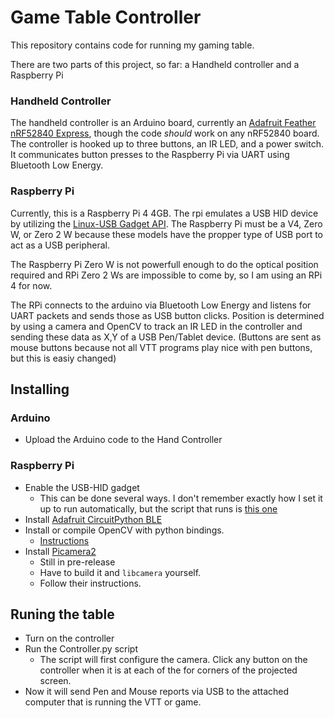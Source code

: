 # Game Table Controller

This repository contains code for running my gaming table.

There are two parts of this project, so far: a Handheld controller and a Raspberry Pi

### Handheld Controller

The handheld controller is an Arduino board, currently an [Adafruit Feather nRF52840 Express](https://www.adafruit.com/product/4062), though the code _should_ work on any nRF52840 board. The controller is hooked up to three buttons, an IR LED, and a power switch. It communicates button presses to the Raspberry Pi via UART using Bluetooth Low Energy.

### Raspberry Pi

Currently, this is a Raspberry Pi 4 4GB. The rpi emulates a USB HID device by utilizing the [Linux-USB Gadget API](http://www.linux-usb.org/gadget/). The Raspberry Pi must be a V4, Zero W, or Zero 2 W because these models have the propper type of USB port to act as a USB peripheral. 

The Raspberry Pi Zero W is not powerfull enough to do the optical position required and RPi Zero 2 Ws are impossible to come by, so I am using an RPi 4 for now.

The RPi connects to the arduino via Bluetooth Low Energy and listens for UART packets and sends those as USB button clicks. Position is determined by using a camera and OpenCV to track an IR LED in the controller and sending these data as X,Y of a USB Pen/Tablet device. (Buttons are sent as mouse buttons because not all VTT programs play nice with pen buttons, but this is easiy changed)  

## Installing

### Arduino
- Upload the Arduino code to the Hand Controller
### Raspberry Pi
- Enable the USB-HID gadget
  - This can be done several ways. I don't remember exactly how I set it up to run automatically, but the script that runs is [this one](blob/main/experiment/hid/mycontrol/configfs.sh)
- Install [Adafruit CircuitPython BLE](https://github.com/adafruit/Adafruit_CircuitPython_BLE)
- Install or compile OpenCV with python bindings.
  - [Instructions](https://qengineering.eu/install-opencv-4.5-on-raspberry-64-os.html) 
- Install [Picamera2](https://github.com/raspberrypi/picamera2)
  - Still in pre-release
  - Have to build it and `libcamera` yourself.
  - Follow their instructions.

## Runing the table

- Turn on the controller
- Run the Controller.py script
  - The script will first configure the camera. Click any button on the controller when it is at each of the for corners of the projected screen.
- Now it will send Pen and Mouse reports via USB to the attached computer that is running the VTT or game.   
